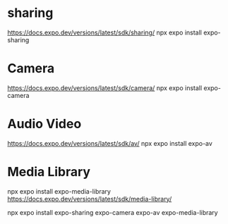 # sharing
https://docs.expo.dev/versions/latest/sdk/sharing/
npx expo install expo-sharing

# Camera
https://docs.expo.dev/versions/latest/sdk/camera/
npx expo install expo-camera

# Audio Video
https://docs.expo.dev/versions/latest/sdk/av/
npx expo install expo-av

# Media Library
npx expo install expo-media-library
https://docs.expo.dev/versions/latest/sdk/media-library/


npx expo install expo-sharing expo-camera expo-av expo-media-library